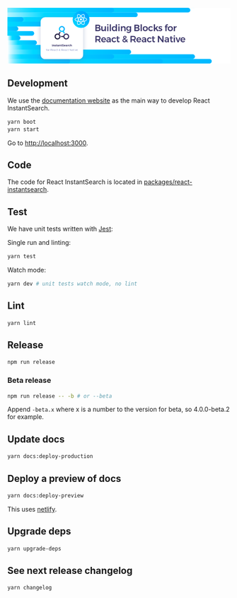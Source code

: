[![React InstantSearch logo][readme-logo]][react-doc]

## Development

We use the [documentation website][react-doc] as the main way to develop
React InstantSearch.

```sh
yarn boot
yarn start
```

Go to <http://localhost:3000>.

## Code

The code for React InstantSearch is located in [packages/react-instantsearch](packages/react-instantsearch).

## Test

We have unit tests written with [Jest](https://facebook.github.io/jest/):

Single run and linting:
```sh
yarn test
```

Watch mode:
```sh
yarn dev # unit tests watch mode, no lint
```

## Lint

```sh
yarn lint
```

## Release

```sh
npm run release
```

### Beta release

```sh
npm run release -- -b # or --beta
```

Append `-beta.x` where x is a number to the version for beta, so 4.0.0-beta.2 for example.

## Update docs

```sh
yarn docs:deploy-production
```

## Deploy a preview of docs

```sh
yarn docs:deploy-preview
```

This uses [netlify](https://www.netlify.com/).

## Upgrade deps

```sh
yarn upgrade-deps
```

## See next release changelog

```sh
yarn changelog
```

[readme-logo]: ./docgen/readme-logo.png
[react-doc]: https://community.algolia.com/instantsearch.js/react/
